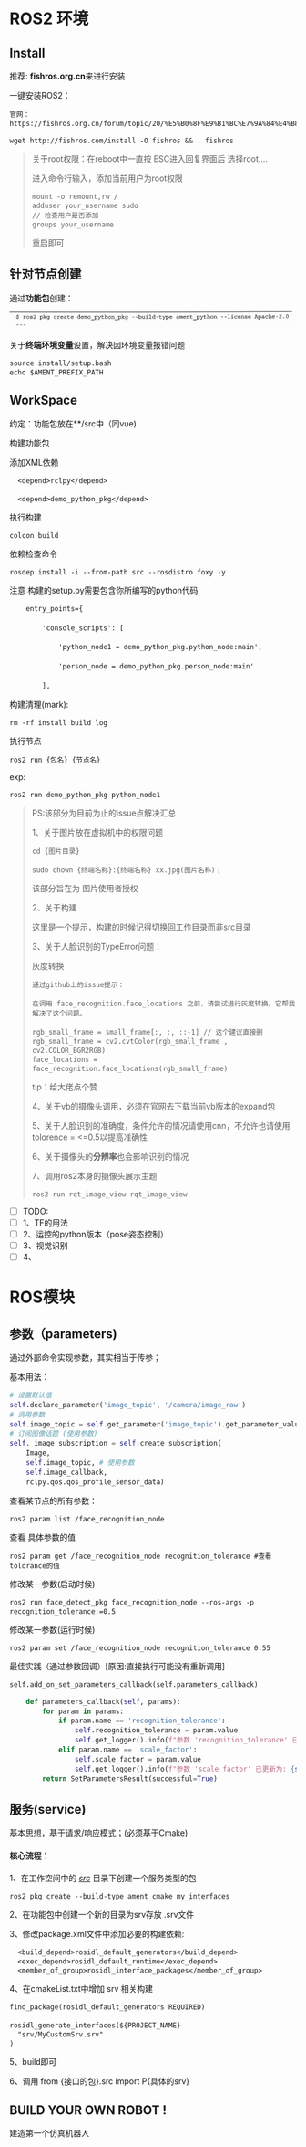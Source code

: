 # ROS2 环境

## Install

推荐: **fishros.org.cn**来进行安装

一键安装ROS2：

```
官网：https://fishros.org.cn/forum/topic/20/%E5%B0%8F%E9%B1%BC%E7%9A%84%E4%B8%80%E9%94%AE%E5%AE%89%E8%A3%85%E7%B3%BB%E5%88%97
```



```
wget http://fishros.com/install -O fishros && . fishros
```



> 关于root权限：在reboot中一直按	ESC进入回复界面后 选择root.... 
>
> 进入命令行输入，添加当前用户为root权限
>
> ```
> mount -o remount,rw /
> adduser your_username sudo
> // 检查用户是否添加
> groups your_username
> ```
>
> 重启即可

## 针对节点创建

通过**功能包**创建：

![75031194048](assets/1750311940482.png)

关于**终端环境变量**设置，解决因环境变量报错问题

```
source install/setup.bash
echo $AMENT_PREFIX_PATH
```



## WorkSpace

约定：功能包放在**/src中（同vue)

构建功能包

添加XML依赖

```
  <depend>rclpy</depend>

  <depend>demo_python_pkg</depend>
```

执行构建

```
colcon build
```

依赖检查命令

```
rosdep install -i --from-path src --rosdistro foxy -y
```

注意 构建的setup.py需要包含你所编写的python代码

```xml
    entry_points={

        'console_scripts': [

            'python_node1 = demo_python_pkg.python_node:main',

            'person_node = demo_python_pkg.person_node:main'

        ],
```

构建清理(mark):

```shell
rm -rf install build log
```

执行节点

```
ros2 run {包名} {节点名}
```

exp:

```
ros2 run demo_python_pkg python_node1
```

> PS:该部分为目前为止的issue点解决汇总
>
> 1、关于图片放在虚拟机中的权限问题
>
> ```gas
> cd {图片目录}
>
> sudo chown {终端名称}:{终端名称} xx.jpg(图片名称)；
> ```
>
> 该部分旨在为 图片使用者授权
>
> 2、关于构建
>
> 这里是一个提示，构建的时候记得切换回工作目录而非src目录
>
> 3、关于人脸识别的TypeError问题：
>
> 灰度转换
>
> ```
> 通过github上的issue提示：
>
> 在调用 face_recognition.face_locations 之前，请尝试进行灰度转换。它帮我解决了这个问题。
>
> rgb_small_frame = small_frame[:, :, ::-1] // 这个建议直接删
> rgb_small_frame = cv2.cvtColor(rgb_small_frame , cv2.COLOR_BGR2RGB)
> face_locations = face_recognition.face_locations(rgb_small_frame)
> ```
>
> tip：给大佬点个赞
>
> 4、关于vb的摄像头调用，必须在官网去下载当前vb版本的expand包
>
> 5、关于人脸识别的准确度，条件允许的情况请使用cnn，不允许也请使用tolorence = <=0.5以提高准确性
>
> 6、关于摄像头的**分辨率**也会影响识别的情况
>
> 7、调用ros2本身的摄像头展示主题
>
> ```
> ros2 run rqt_image_view rqt_image_view
> ```

- [ ] TODO:
- [ ] 1、TF的用法
- [ ] 2、运控的python版本（pose姿态控制）
- [ ] 3、视觉识别
- [ ] 4、

# ROS模块

## 参数（parameters)

通过外部命令实现参数，其实相当于传参；

基本用法：

```python
# 设置默认值
self.declare_parameter('image_topic', '/camera/image_raw') 
# 调用参数
self.image_topic = self.get_parameter('image_topic').get_parameter_value().string_value
# 订阅图像话题 (使用参数)
self._image_subscription = self.create_subscription(
    Image,
    self.image_topic, # 使用参数
    self.image_callback,
    rclpy.qos.qos_profile_sensor_data)
```

查看某节点的所有参数：

```ros
ros2 param list /face_recognition_node
```

查看 具体参数的值

```
ros2 param get /face_recognition_node recognition_tolerance #查看tolorance的值
```

修改某一参数(启动时候)

```
ros2 run face_detect_pkg face_recognition_node --ros-args -p recognition_tolerance:=0.5
```

修改某一参数(运行时候)

```
ros2 param set /face_recognition_node recognition_tolerance 0.55
```

最佳实践（通过参数回调）[原因:直接执行可能没有重新调用]

```
self.add_on_set_parameters_callback(self.parameters_callback)
```

```python
	def parameters_callback(self, params):
		for param in params:
            if param.name == 'recognition_tolerance':
                self.recognition_tolerance = param.value
                self.get_logger().info(f"参数 'recognition_tolerance' 已更新为: {self.recognition_tolerance}")
            elif param.name == 'scale_factor':
                self.scale_factor = param.value
                self.get_logger().info(f"参数 'scale_factor' 已更新为: {self.scale_factor}")
        return SetParametersResult(successful=True)
```

## 服务(service)

基本思想，基于请求/响应模式；(必须基于Cmake)

#### 核心流程：

1、在工作空间中的 *<u>src</u>* 目录下创建一个服务类型的包

```
ros2 pkg create --build-type ament_cmake my_interfaces
```

2、在功能包中创建一个新的目录为srv存放 .srv文件

3、修改package.xml文件中添加必要的构建依赖:

```
  <build_depend>rosidl_default_generators</build_depend>
  <exec_depend>rosidl_default_runtime</exec_depend>
  <member_of_group>rosidl_interface_packages</member_of_group>
```

4、在cmakeList.txt中增加 srv 相关构建

```
find_package(rosidl_default_generators REQUIRED)

rosidl_generate_interfaces(${PROJECT_NAME}
  "srv/MyCustomSrv.srv"
)
```

5、build即可

6、调用 from {接口的包}.src import P{具体的srv}

## BUILD YOUR OWN ROBOT !

建造第一个仿真机器人